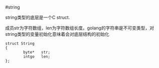 #string

string类型的底层是一个C struct.

成员str为字符数组，len为字符数组长度。golang的字符串是不可变类型，对string类型的变量初始化意味着会对底层结构的初始化

```
struct String
{
        byte*   str;
        intgo   len;
};
```
